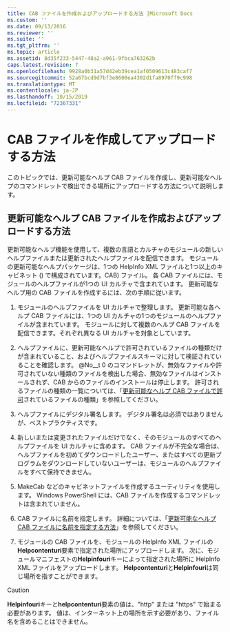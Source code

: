 ```yaml
---
title: CAB ファイルを作成およびアップロードする方法 |Microsoft Docs
ms.custom: ''
ms.date: 09/13/2016
ms.reviewer: ''
ms.suite: ''
ms.tgt_pltfrm: ''
ms.topic: article
ms.assetid: 8d35f233-5447-48a2-a961-9fbca763262b
caps.latest.revision: 7
ms.openlocfilehash: 9928a0b31a57d42eb39cea1af0509613c483caf7
ms.sourcegitcommit: 52a67bcd9d7bf3e8600ea4302d1fa8970ff9c998
ms.translationtype: MT
ms.contentlocale: ja-JP
ms.lasthandoff: 10/15/2019
ms.locfileid: "72367331"
---
```

# <a name="how-to-create-and-upload-cab-files"></a>CAB ファイルを作成してアップロードする方法

このトピックでは、更新可能なヘルプ CAB ファイルを作成し、更新可能なヘルプのコマンドレットで検出できる場所にアップロードする方法について説明します。

## <a name="how-to-create-and-upload-updatable-help-cab-files"></a>更新可能なヘルプ CAB ファイルを作成およびアップロードする方法

更新可能なヘルプ機能を使用して、複数の言語とカルチャのモジュールの新しいヘルプファイルまたは更新されたヘルプファイルを配信できます。 モジュールの更新可能なヘルプパッケージは、1つの HelpInfo XML ファイルと1つ以上のキャビネット () で構成されています。CAB) ファイル。 各 CAB ファイルには、モジュールのヘルプファイルが1つの UI カルチャで含まれています。 更新可能なヘルプ用の CAB ファイルを作成するには、次の手順に従います。

1. モジュールのヘルプファイルを UI カルチャで整理します。 更新可能な各ヘルプ CAB ファイルには、1つの UI カルチャの1つのモジュールのヘルプファイルが含まれています。 モジュールに対して複数のヘルプ CAB ファイルを配信できます。それぞれ異なる UI カルチャを対象としています。

2. ヘルプファイルに、更新可能なヘルプで許可されているファイルの種類だけが含まれていること、およびヘルプファイルスキーマに対して検証されていることを確認します。 @No__t 0 のコマンドレットが、無効なファイルや許可されていない種類のファイルを検出した場合、無効なファイルはインストールされず、CAB からのファイルのインストールは停止します。 許可されるファイルの種類の一覧については、「[更新可能なヘルプ CAB ファイルで許可](./file-types-permitted-in-an-updatable-help-cab-file.md)されているファイルの種類」を参照してください。

3. ヘルプファイルにデジタル署名します。 デジタル署名は必須ではありませんが、ベストプラクティスです。

4. 新しいまたは変更されたファイルだけでなく、そのモジュールのすべてのヘルプファイルを UI カルチャに含めます。 CAB ファイルが不完全な場合は、ヘルプファイルを初めてダウンロードしたユーザー、またはすべての更新プログラムをダウンロードしていないユーザーは、モジュールのヘルプファイルをすべて保持できません。

5. MakeCab などのキャビネットファイルを作成するユーティリティを使用します。 Windows PowerShell には、CAB ファイルを作成するコマンドレットは含まれていません。

6. CAB ファイルに名前を指定します。 詳細については、「[更新可能なヘルプ CAB ファイルに名前を指定する方法](./how-to-name-an-updatable-help-cab-file.md)」を参照してください。

7. モジュールの CAB ファイルを、モジュールの HelpInfo XML ファイルの**Helpcontenturi**要素で指定された場所にアップロードします。 次に、モジュールマニフェストの**Helpinfouri**キーによって指定された場所に HelpInfo XML ファイルをアップロードします。 **Helpcontenturi**と**Helpinfouri**は同じ場所を指すことができます。

> [!CAUTION]
> **Helpinfouri**キーと**helpcontenturi**要素の値は、"http" または "https" で始まる必要があります。 値は、インターネット上の場所を示す必要があり、ファイル名を含めることはできません。